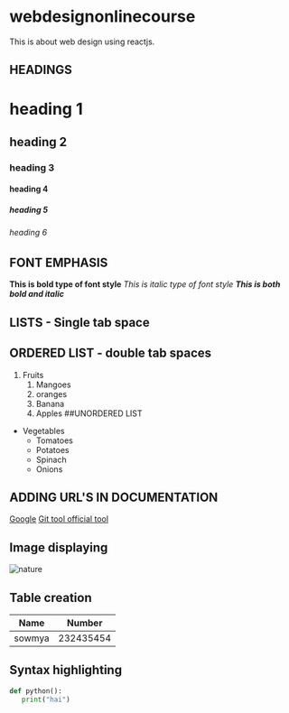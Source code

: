 # webdesignonlinecourse
This is about web design using reactjs.

## HEADINGS
# heading 1
## heading 2
### heading 3
#### heading 4
##### heading 5
###### heading 6

## FONT EMPHASIS
**This is bold type of font style**
*This is italic type of font style*
***This is both bold and italic***

## LISTS - Single tab space
## ORDERED LIST - double tab spaces
1. Fruits
    1. Mangoes
    2. oranges
    3. Banana
    4. Apples
##UNORDERED LIST
* Vegetables
    * Tomatoes
    * Potatoes
    * Spinach
    * Onions

## ADDING URL'S IN DOCUMENTATION
[Google](https://www.google.com/)
[Git tool official tool](https://git-scm.com/)

## Image displaying
![nature](https://lp-cms-production.imgix.net/2020-11/GettyRF_494057771.jpg?auto=format&fit=crop&sharp=10&vib=20&ixlib=react-8.6.4&w=850&q=75&dpr=1)
## Table creation
Name | Number
-----|-------
sowmya|232435454

## Syntax highlighting
```python
def python():
   print("hai")
```
